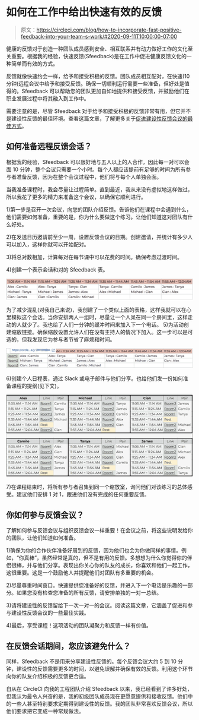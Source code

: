 # 如何在工作中给出快速有效的反馈

> 原文：<https://circleci.com/blog/how-to-incorporate-fast-positive-feedback-into-your-team-s-work/#2020-09-11T10:00:00-07:00>

健康的反馈对于创造一种团队成员感到安全、相互联系并有动力做好工作的文化至关重要。根据我的经验，快速反馈(Sfeedback)是在工作中促进健康反馈文化的一种简单而有效的方式。

反馈就像快速约会一样，给予和接受积极的反馈。团队成员相互配对，在快速(10 分钟)远程会议中给予和接受反馈。确保一切顺利运行需要一些准备，但好处是值得的。Sfeedback 可以帮助您的团队更加自如地提供和接受反馈，并鼓励他们在职业发展过程中将其融入到工作中。

需要注意的是，尽管 Sfeedback 对于给予和接受积极的反馈非常有用，但它并不是建设性反馈的最佳环境。查看这篇文章，了解更多关于[促进建设性反馈会议的最佳方式](/blog/how-to-give-constructive-feedback-that-your-team-will-appreciate/)。

## 如何准备远程反馈会话？

根据我的经验，Sfeedback 可以很好地与五人以上的人合作，因此每一对可以会面 10 分钟，整个会议只需要一个小时。每个人都应该提前有足够的时间为所有参与者准备反馈，因为在整个会议过程中，他们将与每个人单独会面。

当我准备课程时，我会尽量让过程简单。直到最近，我从来没有虚拟地这样做过，所以我花了更多的精力来准备这个会议，以确保它顺利进行。

1)第一步是召开一次会议，向您的团队介绍反馈。告诉他们在课程中会遇到什么，他们需要如何准备，重要的是，你为什么要做这个练习。让他们知道这对团队有什么好处。

2)在发送日历邀请前至少一周，设置反馈会议的日期。创建邀请，并统计有多少人可以加入，这样你就可以开始配对。

3)将总对数相加，计算每对在每节课中可以花费的时间。确保考虑过渡时间。

4)创建一个表示会话和对的 Sfeedback 表。

![09-10-20-SfeedbackTable1.png](img/7faccecb7e62ca11dbe02e53f899522a.png)

为了减少混乱(对我自己来说)，我创建了一个类似上面的表格，这样我就可以在心里模拟这个会话。当你安排两人一组时，尽量让一个人呆在同一个房间里，这样走动的人就少了。我也给了人们一分钟的缓冲时间来加入下一个电话。
5)为活动创建缩放链接。确保缩放设置允许人们在没有主持人的情况下加入。这一步可以是可选的，但我发现它为参与者节省了麻烦和时间。

![09-10-20-SfeedbackTable2.jpg](img/92725e07466e3aa66bf9278354143d75.png)

6)创建个人日程表，通过 Slack 或电子邮件与他们分享。也给他们发一份如何准备课程的提纲(见下文)。

![09-10-20-SfeedbackTable3.png](img/43a98021a6cce50c29443c65be71c332.png)

7)在课程结束时，将所有参与者召集到同一个缩放室，询问他们对该练习的总体感受。建议他们安排 1 对 1，跟进他们没有完成的任何重要反馈。

## 你如何参与反馈会议？

了解如何参与反馈会议与组织反馈会议一样重要！在会议之前，将这些说明发给你的团队，让他们知道如何准备。

1)确保为你的合作伙伴准备好周到的反馈，因为他们也会为你做同样的事情。例如，“你真棒”，虽然经常是真的，但不是有用的反馈。多想想为什么你觉得你的伴侣很棒，并与他们分享。表现出你关心你的队友的成长，你喜欢和他们一起工作，这很重要。这是一个鼓励他人并提醒他们对团队有多重要的机会。

2)尽量尊重时间窗口。快速提供您准备好的反馈，并进入下一个电话是乐趣的一部分。如果您没有检查您准备的所有反馈，请安排单独的一对一总结。

3)请将建设性的反馈留给下一次一对一的会议。阅读这篇文章，它涵盖了促进和参与建设性反馈会议的一些最佳实践。

4)最后，享受课程！这项活动的团队凝聚力和反馈一样有价值。

## 在反馈会话期间，您应该避免什么？

同样，Sfeedback 不是用来分享建设性反馈的。每个反馈会议大约 5 到 10 分钟，建设性的反馈需要更多的时间，以避免误解并确保有效的反馈。利用这个环节向你的队友介绍积极的反馈更合适。

自从在 CircleCI 向我的工程团队介绍 Sfeedback 以来，我已经看到了许多好处，但我认为最令人兴奋的是，我的初级团队成员现在更愿意提供和接收反馈。他们中的一些人甚至特别要求定期得到建设性的反馈。我的团队非常喜欢反馈会议，所以他们要求把它变成一种常规做法。